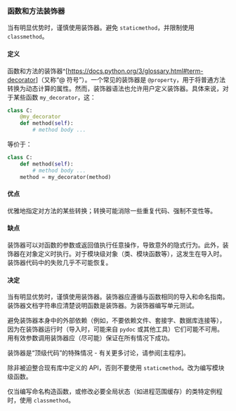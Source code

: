 ### 函数和方法装饰器 

当有明显优势时，谨慎使用装饰器。避免 `staticmethod`，并限制使用 `classmethod`。

#### 定义 

函数和方法的装饰器^[<https://docs.python.org/3/glossary.html#term-decorator>]（又称“@ 符号”）。一个常见的装饰器是 `@property`，用于将普通方法转换为动态计算的属性。然而，装饰器语法也允许用户定义装饰器。具体来说，对于某些函数 `my_decorator`，这：

```python
class C:
    @my_decorator
    def method(self):
        # method body ...
```

等价于：

```python
class C:
    def method(self):
        # method body ...
    method = my_decorator(method)
```

#### 优点 

优雅地指定对方法的某些转换；转换可能消除一些重复代码、强制不变性等。

#### 缺点 

装饰器可以对函数的参数或返回值执行任意操作，导致意外的隐式行为。此外，装饰器在对象定义时执行。对于模块级对象（类、模块函数等），这发生在导入时。装饰器代码中的失败几乎不可能恢复。

#### 决定 

当有明显优势时，谨慎使用装饰器。装饰器应遵循与函数相同的导入和命名指南。装饰器文档字符串应清楚说明函数是装饰器。为装饰器编写单元测试。

避免装饰器本身中的外部依赖（例如，不要依赖文件、套接字、数据库连接等），因为在装饰器运行时（导入时，可能来自 `pydoc` 或其他工具）它们可能不可用。用有效参数调用装饰器应（尽可能）保证在所有情况下成功。

装饰器是“顶级代码”的特殊情况 - 有关更多讨论，请参阅[主程序]。

除非被迫整合现有库中定义的 API，否则不要使用 `staticmethod`。改为编写模块级函数。

仅当编写命名构造函数，或修改必要全局状态（如进程范围缓存）的类特定例程时，使用 `classmethod`。
